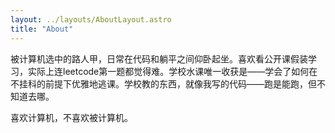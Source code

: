```yaml
---
layout: ../layouts/AboutLayout.astro
title: "About"
---
```


被计算机选中的路人甲，日常在代码和躺平之间仰卧起坐。喜欢看公开课假装学习，实际上连leetcode第一题都觉得难。学校水课唯一收获是——学会了如何在不挂科的前提下优雅地逃课。学校教的东西，就像我写的代码——跑是能跑，但不知道去哪。

喜欢计算机，不喜欢被计算机。

